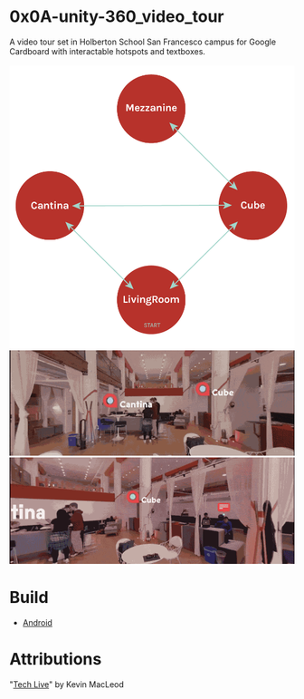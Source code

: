 # 0x0A-unity-360_video_tour
A video tour set in Holberton School San Francesco campus for Google Cardboard with interactable hotspots and textboxes.<br><br>
![Screenshot](map.png)<br>
![Alt Text](example2.gif)<br>
![Alt Text](example1.gif)<br>

# Build
* [Android](https://drive.google.com/file/d/13T3jkbXQVYpSjg_tfuDB3VKCyhJUKtDP/view?usp=sharing)
# Attributions
"[Tech Live](https://incompetech.filmmusic.io/song/4463-tech-live/)" by Kevin MacLeod